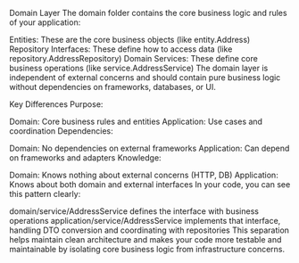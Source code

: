 Domain Layer
The domain folder contains the core business logic and rules of your application:

Entities: These are the core business objects (like entity.Address)
Repository Interfaces: These define how to access data (like repository.AddressRepository)
Domain Services: These define core business operations (like service.AddressService)
The domain layer is independent of external concerns and should contain pure business logic without dependencies on frameworks, databases, or UI.

Key Differences
Purpose:

Domain: Core business rules and entities
Application: Use cases and coordination
Dependencies:

Domain: No dependencies on external frameworks
Application: Can depend on frameworks and adapters
Knowledge:

Domain: Knows nothing about external concerns (HTTP, DB)
Application: Knows about both domain and external interfaces
In your code, you can see this pattern clearly:

domain/service/AddressService defines the interface with business operations
application/service/AddressService implements that interface, handling DTO conversion and coordinating with repositories
This separation helps maintain clean architecture and makes your code more testable and maintainable by isolating core business logic from infrastructure concerns.